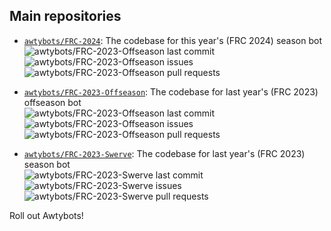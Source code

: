 ## Main repositories

* [`awtybots/FRC-2024`](https://github.com/awtybots/FRC-2024): The codebase for this year's (FRC 2024) season bot\
![awtybots/FRC-2023-Offseason last commit](https://img.shields.io/github/last-commit/awtybots/FRC-2023-Offseason)
![awtybots/FRC-2023-Offseason issues](https://img.shields.io/github/issues-raw/awtybots/FRC-2023-Offseason)
![awtybots/FRC-2023-Offseason pull requests](https://img.shields.io/github/issues-pr-raw/awtybots/FRC-2023-Offseason)

* [`awtybots/FRC-2023-Offseason`](https://github.com/awtybots/FRC-2023-Offseason): The codebase for last year's (FRC 2023) offseason bot\
![awtybots/FRC-2023-Offseason last commit](https://img.shields.io/github/last-commit/awtybots/FRC-2023-Offseason)
![awtybots/FRC-2023-Offseason issues](https://img.shields.io/github/issues-raw/awtybots/FRC-2023-Offseason)
![awtybots/FRC-2023-Offseason pull requests](https://img.shields.io/github/issues-pr-raw/awtybots/FRC-2023-Offseason)

* [`awtybots/FRC-2023-Swerve`](https://github.com/awtybots/FRC-2023-Swerve): The codebase for last year's (FRC 2023) season bot\
![awtybots/FRC-2023-Swerve last commit](https://img.shields.io/github/last-commit/awtybots/FRC-2023-Swerve)
![awtybots/FRC-2023-Swerve issues](https://img.shields.io/github/issues-raw/awtybots/FRC-2023-Swerve)
![awtybots/FRC-2023-Swerve pull requests](https://img.shields.io/github/issues-pr-raw/awtybots/FRC-2023-Swerve)

Roll out Awtybots!
